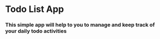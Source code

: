 # Todo List App

### This simple app will help to you to manage and keep track of your daily todo activities
